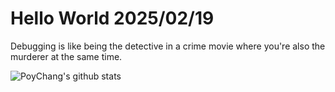 # Hello World 2025/02/19

Debugging is like being the detective in a crime movie where you're also the murderer at the same time.

![PoyChang's github stats](https://github-readme-stats.vercel.app/api?username=poychang&show_icons=true&theme=dracula)
